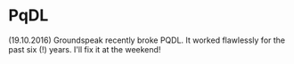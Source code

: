 # PqDL

(19.10.2016) Groundspeak recently broke PQDL. It worked flawlessly for the past six (!) years. I'll fix it at the weekend!
